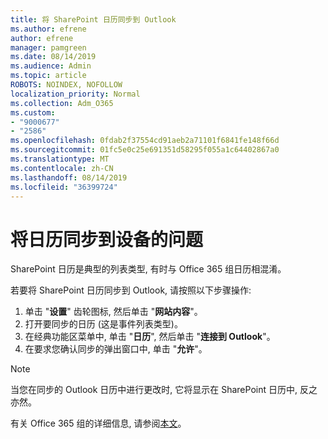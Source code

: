 ```yaml
---
title: 将 SharePoint 日历同步到 Outlook
ms.author: efrene
author: efrene
manager: pamgreen
ms.date: 08/14/2019
ms.audience: Admin
ms.topic: article
ROBOTS: NOINDEX, NOFOLLOW
localization_priority: Normal
ms.collection: Adm_O365
ms.custom:
- "9000677"
- "2586"
ms.openlocfilehash: 0fdab2f37554cd91aeb2a71101f6841fe148f66d
ms.sourcegitcommit: 01fc5e0c25e691351d58295f055a1c64402867a0
ms.translationtype: MT
ms.contentlocale: zh-CN
ms.lasthandoff: 08/14/2019
ms.locfileid: "36399724"
---
```

# <a name="issues-synchronizing-your-calendar-to-devices"></a>将日历同步到设备的问题

SharePoint 日历是典型的列表类型, 有时与 Office 365 组日历相混淆。

若要将 SharePoint 日历同步到 Outlook, 请按照以下步骤操作:

1. 单击 "**设置**" 齿轮图标, 然后单击 "**网站内容**"。
2. 打开要同步的日历 (这是事件列表类型)。
3. 在经典功能区菜单中, 单击 "**日历**", 然后单击 "**连接到 Outlook**"。
4. 在要求您确认同步的弹出窗口中, 单击 "**允许**"。

>[!Note]
> 当您在同步的 Outlook 日历中进行更改时, 它将显示在 SharePoint 日历中, 反之亦然。

有关 Office 365 组的详细信息, 请参阅[本文](https://support.office.com/en-us/article/Learn-about-Office-365-groups-b565caa1-5c40-40ef-9915-60fdb2d97fa2)。
